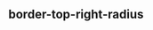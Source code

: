 ## border-top-right-radius


<!-- CSSJSON.border-top-right-radius.description -->

<!-- CSSJSON.border-top-right-radius.syntax -->

<!-- CSSJSON.border-top-right-radius.values -->

<!-- CSSJSON.border-top-right-radius.defaultValue -->

<!-- CSSJSON.border-top-right-radius.unixTags -->

<!-- CSSJSON.border-top-right-radius.compatibility -->

<!-- CSSJSON.border-top-right-radius.reference -->
